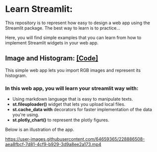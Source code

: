 # Learn Streamlit:
This repository is to represent how easy to design a web app using the Streamlit package. The best way to learn is to practice...

Here, you will find simple examples that you can learn from how to implement Streamlit widgets in your web app.

## Image and Histogram: [**[Code]**](https://github.com/OmarAlkousa/Learn-Streamlit/blob/main/Image_and_Histogram/app.py)
This simple web app lets you import RGB images and represent its histogram.

### In this web app, you will learn your streamlit way with:
- Using markdown language that is easy to manipulate texts.
- **st.fileuploader()** widget that lets you upload local files.
- **st.cache_data with** decorators for faster implementation of the data you're using.
- **st.plotly_chart()** to represent the plotly figures.

Below is an illustration of the app.

https://user-images.githubusercontent.com/64659365/228886508-aea8fbcf-7d81-4cf9-b929-3d9a8ee2a173.mp4

